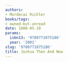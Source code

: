 ```yaml
---
authors:
- Mordecai Richler
books/tags:
- owned-but-unread
date: 1800-05-10
params:
  isbn13: '9780771075186'
  year: '2001'
slug: '9780771075186'
title: Joshua Then And Now
---
```


<!--more-->